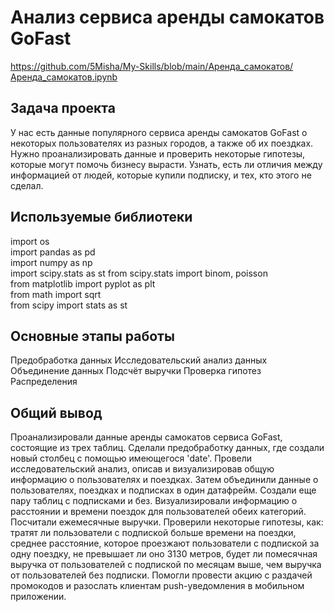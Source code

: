 # Анализ сервиса аренды самокатов GoFast
https://github.com/5Misha/My-Skills/blob/main/Аренда_самокатов/Аренда_самокатов.ipynb

## Задача проекта
У нас есть данные популярного сервиса аренды самокатов GoFast о некоторых пользователях из разных городов, а также об их поездках. Нужно проанализировать данные и проверить некоторые гипотезы, которые могут помочь бизнесу вырасти. Узнать, есть ли отличия между информацией от людей, которые купили подписку, и тех, кто этого не сделал.

## Используемые библиотеки
import os  
import pandas as pd  
import numpy as np   
import scipy.stats as st 
from scipy.stats import binom, poisson  
from matplotlib import pyplot as plt  
from math import sqrt  
from scipy import stats as st

## Основные этапы работы
Предобработка данных
Исследовательский анализ данных
Объединение данных
Подсчёт выручки
Проверка гипотез
Распределения

## Общий вывод
Проанализировали данные аренды самокатов сервиса GoFast, состоящие из трех таблиц. Сделали предобработку данных, где создали новый столбец с помощью имеющегося 'date'. Провели исследовательский анализ, описав и визуализировав общую информацию о пользователях и поездках. Затем объединили данные о пользователях, поездках и подписках в один датафрейм. Создали еще пару таблиц с подписками и без. Визуализировали информацию о расстоянии и времени поездок для пользователей обеих категорий. Посчитали ежемесячные выручки. Проверили некоторые гипотезы, как: тратят ли пользователи с подпиской больше времени на поездки, среднее расстояние, которое проезжают пользователи с подпиской за одну поездку, не превышает ли оно 3130 метров, будет ли помесячная выручка от пользователей с подпиской по месяцам выше, чем выручка от пользователей без подписки. Помогли провести акцию с раздачей промокодов и разослать клиентам push-уведомления в мобильном приложении.
